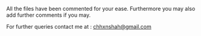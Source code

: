 
All the files have been commented for your ease. Furthermore you may also add further comments if you may.


For further queries contact me at : chhxnshah@gmail.com
